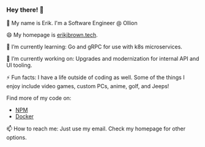 ### Hey there! 👋

🎊 My name is Erik. I'm a Software Engineer @ Ollion

😄 My homepage is [erikjbrown.tech](https://erikjbrown.tech).

🌱 I’m currently learning:
Go and gRPC for use with k8s microservices.

🔭 I’m currently working on:
Upgrades and modernization for internal API and UI tooling.

⚡ Fun facts:
I have a life outside of coding as well. Some of the things I enjoy include video games, custom PCs, anime, golf, and Jeeps! 

Find more of my code on:
- [NPM](https://www.npmjs.com/~erkjbro)
- [Docker](https://hub.docker.com/u/erkjbro)

📫 How to reach me: 
Just use my email. Check my homepage for other options.

<!--
**erkjbro/erkjbro** is a ✨ _special_ ✨ repository because its `README.md` (this file) appears on your GitHub profile.

Here are some ideas to get you started:

- 🔭 I’m currently working on ...
- 🌱 I’m currently learning ...
- 👯 I’m looking to collaborate on ...
- 🤔 I’m looking for help with ...
- 💬 Ask me about ...
- 📫 How to reach me: ...
- 😄 Pronouns: ...
- ⚡ Fun fact: ...
-->
